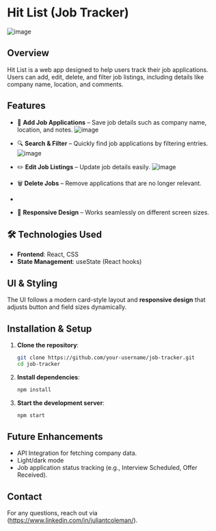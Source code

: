 # **Hit List** (Job Tracker)

![image](https://github.com/user-attachments/assets/2dab0ab1-6469-4741-aad2-bd5c296586a5)


## Overview
Hit List is a web app designed to help users track their job applications. Users can add, edit, delete, and filter job listings, including details like company name, location, and comments.

## Features
- 📝 **Add Job Applications** – Save job details such as company name, location, and notes.
 ![image](https://github.com/user-attachments/assets/6f8f7c76-0a53-4864-bfba-68f3fca7d5fb)

- 🔍 **Search & Filter** – Quickly find job applications by filtering entries.
![image](https://github.com/user-attachments/assets/f3ade5c5-e80d-4f60-a4be-e4d2c2888825)

- ✏️ **Edit Job Listings** – Update job details easily.
![image](https://github.com/user-attachments/assets/053b5d32-3576-4e7e-917b-10c87325af59)

- 🗑️ **Delete Jobs** – Remove applications that are no longer relevant.
- 
- 📱 **Responsive Design** – Works seamlessly on different screen sizes.

## 🛠️ Technologies Used
- **Frontend**: React, CSS 
- **State Management**: useState (React hooks)

## UI & Styling
The UI follows a modern card-style layout  and **responsive design** that adjusts button and field sizes dynamically.


## Installation & Setup
1. **Clone the repository**:
   ```sh
   git clone https://github.com/your-username/job-tracker.git
   cd job-tracker
   ```
2. **Install dependencies**:
   ```sh
   npm install
   ```
3. **Start the development server**:
   ```sh
   npm start
   ```

## Future Enhancements
- API Integration for fetching company data.
- Light/dark mode
- Job application status tracking (e.g., Interview Scheduled, Offer Received).

## Contact
For any questions, reach out via (https://www.linkedin.com/in/juliantcoleman/).
